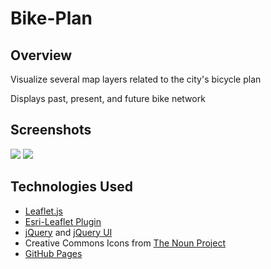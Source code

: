 # Bike-Plan

## Overview

Visualize several map layers related to the city's bicycle plan

Displays past, present, and future bike network

## Screenshots

<img src="https://raw.github.com/mapmeld/bike-plan/gh-pages/screenshot.png"/>

<img src="https://raw.github.com/mapmeld/bike-plan/gh-pages/screenshot2.png"/>

## Technologies Used

* <a href="http://leafletjs.com">Leaflet.js</a>
* <a href="http://esri.github.io/esri-leaflet/">Esri-Leaflet Plugin</a>
* <a href="http://jquery.com">jQuery</a> and <a href="http://jqueryui.com/">jQuery UI</a>
* Creative Commons Icons from <a href="http://thenounproject.com/">The Noun Project</a>
* <a href="http://pages.github.com/">GitHub Pages</a>